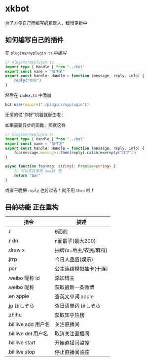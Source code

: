 # xkbot

为了方便自己而编写的机器人，缓慢更新中

## 如何编写自己的插件

在 `plugins/myplugin.ts` 中编写

```ts
// plugins/myplugin.ts
import type { Handle } from "../bot"
export const name = "插件名"
export const handle: Handle = function (message, reply, info) {
    reply("你好")
}
```

然后在 `index.ts` 中添加

```ts
bot.use(require("./plugins/myplugin"))
```

无情的说“你好”机器就诞生啦！

如果需要异步的函数，那就这样

```ts
// plugins/myplugin.ts
import type { Handle } from "../bot"
export const name = "插件名"
export const handle: Handle = function (message, reply, info) {
    foo(message.message).then(reply).catch(e=>reply("炸了"))
}

async function foo(msg: string): Promise<string> {
    // 可以在这里用 await 啦
    return "bar"
}
```

或者干脆把 `reply` 也传过去！就不用 `then` 啦！

## ~~目前功能~~ 正在重构

| 指令                 | 描述                   |
| -------------------- | ---------------------- |
| .r                   | 6面骰                  |
| .r dn                | n面骰子(最大200)       |
| .draw x              | 抽牌(x=地主/农民/麻将) |
| .jrrp                | 今日人品值(娱乐)       |
| .pcr                 | 公主连结模拟抽卡(十连) |
| .weibo 昵称 id       | 添加博主               |
| .weibo 昵称          | 获取最新一条微博       |
| .en apple            | 查英文单词 apple       |
| .jp ほしぞら         | 查日语单词 ほしぞら    |
| .zhihu               | 获取知乎热榜           |
| .bililive add 用户名 | 关注直播间             |
| .bililive del 用户名 | 取消关注直播间         |
| .bililive start      | 开始直播间监控         |
| .bililive stop       | 停止直播间监控         |
